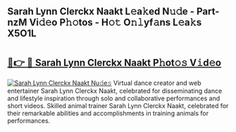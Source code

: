 ## Sarah Lynn Clerckx Naakt L𝚎a𝚔ed N𝚞𝚍e - Part-nzM Vi𝚍𝚎o P𝚑𝚘tos - H𝚘𝚝 O𝚗𝚕yf𝚊ns L𝚎a𝚔s X5O1L

# <h2><a href="http://kfeerb8.oniu.top/?m=Sarah+Lynn+Clerckx+Naakt">🔗👉 🔴 Sarah Lynn Clerckx Naakt P𝚑ot𝚘𝚜 V𝚒d𝚎o</a></h2>

[![Sarah Lynn Clerckx Naakt Nu𝚍e𝚜](https://i.imgur.com/0qMVB7G.gif)](http://kfeerb8.oniu.top/?m=Sarah+Lynn+Clerckx+Naakt)
Virtual dance creator and web entertainer Sarah Lynn Clerckx Naakt, celebrated for disseminating dance and lifestyle inspiration through solo and collaborative performances and short videos. Skilled animal trainer Sarah Lynn Clerckx Naakt, celebrated for their remarkable abilities and accomplishments in training animals for performances.  
